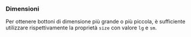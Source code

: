 ### Dimensioni

Per ottenere bottoni di dimensione più grande o più piccola, è sufficiente utilizzare rispettivamente la proprietà `size` con valore `lg` e `sm`.

<!-- STORY -->